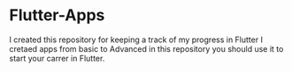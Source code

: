 # Flutter-Apps
I created this repository for keeping a track of my progress in Flutter I cretaed apps from basic to Advanced in this repository you should use it to start your carrer in Flutter.
